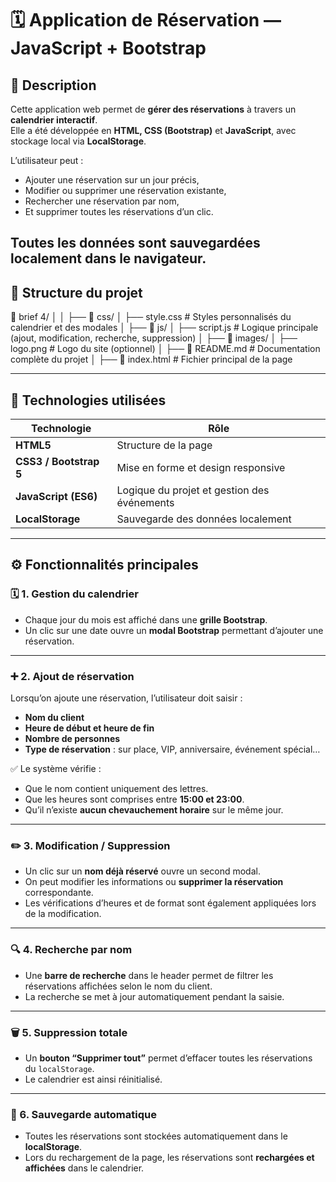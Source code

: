 # 🗓️ Application de Réservation — JavaScript + Bootstrap

## 📘 Description
Cette application web permet de **gérer des réservations** à travers un **calendrier interactif**.  
Elle a été développée en **HTML, CSS (Bootstrap)** et **JavaScript**, avec stockage local via **LocalStorage**.

L’utilisateur peut :
- Ajouter une réservation sur un jour précis,
- Modifier ou supprimer une réservation existante,
- Rechercher une réservation par nom,
- Et supprimer toutes les réservations d’un clic.

Toutes les données sont sauvegardées localement dans le navigateur.
---

## 🧭 Structure du projet
📂 brief 4/
│
│
├── 📁 css/
│   ├── style.css              # Styles personnalisés du calendrier et des modales
│
├── 📁 js/
│   ├── script.js              # Logique principale (ajout, modification, recherche, suppression)
│
├── 📁 images/
│   ├── logo.png               # Logo du site (optionnel)
│
├── 📄 README.md               # Documentation complète du projet
│
├── 📄 index.html              # Fichier principal de la page

---

## 🧱 Technologies utilisées
| Technologie | Rôle |
|--------------|------|
| **HTML5** | Structure de la page |
| **CSS3 / Bootstrap 5** | Mise en forme et design responsive |
| **JavaScript (ES6)** | Logique du projet et gestion des événements |
| **LocalStorage** | Sauvegarde des données localement |

---

## ⚙️ Fonctionnalités principales

### 🗓️ 1. Gestion du calendrier
- Chaque jour du mois est affiché dans une **grille Bootstrap**.
- Un clic sur une date ouvre un **modal Bootstrap** permettant d’ajouter une réservation.

---

### ➕ 2. Ajout de réservation
Lorsqu’on ajoute une réservation, l’utilisateur doit saisir :
- **Nom du client**
- **Heure de début et heure de fin**
- **Nombre de personnes**
- **Type de réservation** : sur place, VIP, anniversaire, événement spécial…

✅ Le système vérifie :
- Que le nom contient uniquement des lettres.  
- Que les heures sont comprises entre **15:00 et 23:00**.  
- Qu’il n’existe **aucun chevauchement horaire** sur le même jour.

---

### ✏️ 3. Modification / Suppression
- Un clic sur un **nom déjà réservé** ouvre un second modal.  
- On peut modifier les informations ou **supprimer la réservation** correspondante.  
- Les vérifications d’heures et de format sont également appliquées lors de la modification.

---

### 🔍 4. Recherche par nom
- Une **barre de recherche** dans le header permet de filtrer les réservations affichées selon le nom du client.  
- La recherche se met à jour automatiquement pendant la saisie.

---

### 🗑️ 5. Suppression totale
- Un **bouton “Supprimer tout”** permet d’effacer toutes les réservations du `localStorage`.  
- Le calendrier est ainsi réinitialisé.

---

### 💾 6. Sauvegarde automatique
- Toutes les réservations sont stockées automatiquement dans le **localStorage**.  
- Lors du rechargement de la page, les réservations sont **rechargées et affichées** dans le calendrier.



